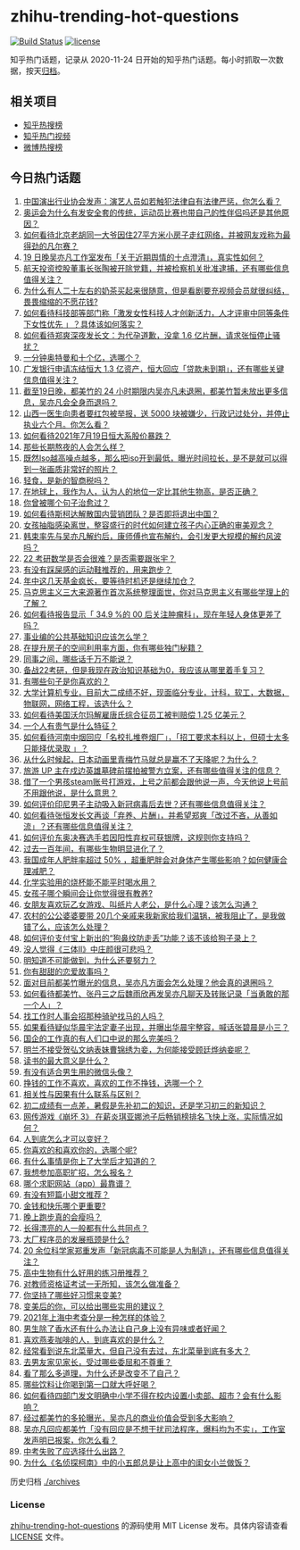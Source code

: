 # zhihu-trending-hot-questions

[![Build Status](https://github.com/justjavac/zhihu-trending-hot-questions/workflows/ci/badge.svg?branch=master)](https://github.com/justjavac/zhihu-trending-hot-questions/actions)
[![license](https://img.shields.io/github/license/justjavac/zhihu-trending-hot-questions)](https://github.com/justjavac/zhihu-trending-hot-questions/blob/master/LICENSE)

知乎热门话题，记录从 2020-11-24 日开始的知乎热门话题。每小时抓取一次数据，按天[归档](./archives)。

## 相关项目

- [知乎热搜榜](https://github.com/justjavac/zhihu-trending-top-search)
- [知乎热门视频](https://github.com/justjavac/zhihu-trending-hot-video)
- [微博热搜榜](https://github.com/justjavac/weibo-trending-hot-search)

## 今日热门话题

<!-- BEGIN -->
<!-- 最后更新时间 Tue Jul 20 2021 11:01:56 GMT+0800 (China Standard Time) -->

1. [中国演出行业协会发声：演艺人员如若触犯法律自有法律严惩，你怎么看？](https://www.zhihu.com/question/473241414)
1. [奥运会为什么有发安全套的传统，运动员比赛也带自己的性伴侣吗还是其他原因？](https://www.zhihu.com/question/471480817)
1. [如何看待北京老胡同一大爷因住27平方米小房子走红网络，并被网友戏称为最得劲的凡尔赛？](https://www.zhihu.com/question/472763364)
1. [19 日晚吴亦凡工作室发布「关于近期舆情的十点澄清」，真实性如何？](https://www.zhihu.com/question/473270235)
1. [航天投资控股董事长张陶被开除党籍，并被检察机关批准逮捕，还有哪些信息值得关注？](https://www.zhihu.com/question/473261238)
1. [为什么有人二十左右的奶茶买起来很随意，但是看剧要充视频会员就很纠结，畏畏缩缩的不愿花钱?](https://www.zhihu.com/question/469288282)
1. [如何看待科技部等部门称「激发女性科技人才创新活力，人才评审中同等条件下女性优先
   」？具体该如何落实？](https://www.zhihu.com/question/473183170)
1. [如何看待郑爽深夜发长文：为代孕道歉，没拿 1.6
   亿片酬，请求张恒停止骚扰？](https://www.zhihu.com/question/473301976)
1. [一分钟奥特曼和十个亿，选哪个？](https://www.zhihu.com/question/472319404)
1. [广发银行申请冻结恒大 1.3
   亿资产，恒大回应「贷款未到期」，还有哪些关键信息值得关注？](https://www.zhihu.com/question/473193941)
1. [截至19日晚，都美竹的 24
   小时期限内吴亦凡未退圈，都美竹暂未放出更多信息，吴亦凡会全身而退吗？](https://www.zhihu.com/question/473266486)
1. [山西一医生向患者要红包被举报，送 5000
   块被嫌少，行政记过处分，并停止执业六个月。你怎么看？](https://www.zhihu.com/question/473165865)
1. [如何看待2021年7月19日恒大系股价暴跌？](https://www.zhihu.com/question/473200060)
1. [那些长期熬夜的人会怎么样？](https://www.zhihu.com/question/471772400)
1. [既然Iso越高噪点越多，那么把iso开到最低，曝光时间拉长，是不是就可以得到一张画质非常好的照片？](https://www.zhihu.com/question/472876923)
1. [轻食，是新的智商税吗？](https://www.zhihu.com/question/469960420)
1. [在地球上，我作为人，认为人的地位一定比其他生物高，是否正确？](https://www.zhihu.com/question/473108260)
1. [你曾被哪个句子治愈过？](https://www.zhihu.com/question/454759562)
1. [如何看待斯柯达解散国内营销团队？是否即将退出中国？](https://www.zhihu.com/question/472553308)
1. [女孩抽脂感染离世，整容盛行的时代如何建立孩子内心正确的审美观念？](https://www.zhihu.com/question/472495207)
1. [韩束率先与吴亦凡解约后，康师傅也宣布解约，会引发更大规模的解约风波吗？](https://www.zhihu.com/question/473012719)
1. [22 考研数学是否会很难？是否需要跟张宇？](https://www.zhihu.com/question/448059735)
1. [有没有踩屎感的运动鞋推荐的，用来跑步？](https://www.zhihu.com/question/391587350)
1. [年中这几天基金疯长，要等待时机还是继续加仓？](https://www.zhihu.com/question/440734894)
1. [马克思主义三大来源著作首次系统整理面世，你对马克思主义有哪些学理上的了解？](https://www.zhihu.com/question/466294624)
1. [如何看待报告显示「 34.9 %的 00
   后关注肿瘤科」，现在年轻人身体更差了吗？](https://www.zhihu.com/question/470341085)
1. [事业编的公共基础知识应该怎么学？](https://www.zhihu.com/question/265017751)
1. [在提升房子的空间利用率方面，你有哪些独门秘籍？](https://www.zhihu.com/question/472170174)
1. [同事之间，哪些话千万不能说？](https://www.zhihu.com/question/472183594)
1. [备战22考研，但是我现在政治知识基础为0，我应该从哪里着手复习？](https://www.zhihu.com/question/473106925)
1. [有哪些句子是你喜欢的？](https://www.zhihu.com/question/470942737)
1. [大学计算机专业，目前大二成绩不好，现面临分专业，计科，软工，大数据，物联网，网络工程，该选什么？](https://www.zhihu.com/question/461632323)
1. [如何看待美国沃尔玛解雇唐氏综合征员工被判赔偿 1.25 亿美元？](https://www.zhihu.com/question/473024466)
1. [一个人有贵气是什么特征？](https://www.zhihu.com/question/61071183)
1. [如何看待河南中烟回应「名校扎堆卷烟厂」，「招工要求本科以上，但硕士太多只能择优录取
   」？](https://www.zhihu.com/question/472517656)
1. [从什么时候起，日本动画里青梅竹马就总是赢不了天降呢？为什么？](https://www.zhihu.com/question/472757190)
1. [旅游 UP
   主在戍边英雄墓碑前摆拍被警方立案，还有哪些值得关注的信息？](https://www.zhihu.com/question/473122305)
1. [借了一个男孩steam账号打游戏，上号之前都会跟他说一声，今天他说上号前不用跟他说，是什么意思？](https://www.zhihu.com/question/389364381)
1. [如何评价印尼男子主动吸入新冠病毒后去世？还有哪些信息值得关注？](https://www.zhihu.com/question/472914984)
1. [如何看待张恒发长文再谈「弃养、片酬」，并希望郑爽「改过不吝，从善如流」？还有哪些信息值得关注？](https://www.zhihu.com/question/473339721)
1. [如何评价东奥决赛选手若因阳性弃权可获银牌，这规则你支持吗？](https://www.zhihu.com/question/472601323)
1. [过去一百年间，有哪些生物明显进化了？](https://www.zhihu.com/question/472023567)
1. [我国成年人肥胖率超过 50%
   ，超重肥胖会对身体产生哪些影响？如何健康合理减肥？](https://www.zhihu.com/question/472532788)
1. [化学实验用的烧杯能不能平时喝水用？](https://www.zhihu.com/question/30500379)
1. [女孩子哪个瞬间会让你觉得很有教养?](https://www.zhihu.com/question/364828906)
1. [女朋友喜欢玩乙女游戏、叫纸片人老公，是什么心理？该怎么沟通？](https://www.zhihu.com/question/472249121)
1. [农村的公公婆婆要带
   20几个亲戚来我新家给我们温锅，被我阻止了，是我做错了么，应该怎么处理？](https://www.zhihu.com/question/26730418)
1. [如何评价支付宝上新出的“狗鼻纹防走丢”功能？该不该给狗子录上？](https://www.zhihu.com/question/472397441)
1. [没人觉得《三体Ⅱ》中庄颜很可悲吗？](https://www.zhihu.com/question/472579688)
1. [明知道不可能做到，为什么还要努力？](https://www.zhihu.com/question/469861039)
1. [你有甜甜的恋爱故事吗？](https://www.zhihu.com/question/434234796)
1. [面对目前都美竹曝光的信息，吴亦凡方面会怎么处理？他会真的退圈吗？](https://www.zhihu.com/question/473034206)
1. [如何看待都美竹、张丹三之后魏雨欣再发吴亦凡聊天及转账记录「当勇敢的那一个人」？](https://www.zhihu.com/question/473149548)
1. [找工作时人事会招那种骑驴找马的人吗？](https://www.zhihu.com/question/471358497)
1. [如果看待疑似华晨宇法定妻子出现，并曝出华晨宇整容，喊话张碧晨是小三？](https://www.zhihu.com/question/472605565)
1. [国企的工作真的有人们口中说的那么完美吗？](https://www.zhihu.com/question/471714849)
1. [明兰不接受贺弘文纳表妹曹锦绣为妾，为何能接受顾廷烨纳妾呢？](https://www.zhihu.com/question/310572997)
1. [读书的最大意义是什么？](https://www.zhihu.com/question/418752181)
1. [有没有适合男生用的微信头像？](https://www.zhihu.com/question/454151961)
1. [挣钱的工作不喜欢，喜欢的工作不挣钱，选哪一个？](https://www.zhihu.com/question/472691579)
1. [相关性与因果有什么联系与区别？](https://www.zhihu.com/question/40007470)
1. [初二成绩有一点差，暑假是先补初二的知识，还是学习初三的新知识？](https://www.zhihu.com/question/466647908)
1. [网传游戏《崩坏 3》
   在薪炎琪亚娜池子后畅销榜排名飞快上涨，实际情况如何？](https://www.zhihu.com/question/472616649)
1. [人到底怎么才可以变好？](https://www.zhihu.com/question/466125585)
1. [你喜欢的和喜欢你的，选哪个呢?](https://www.zhihu.com/question/469099158)
1. [有什么事情是你上了大学后才知道的？](https://www.zhihu.com/question/355322953)
1. [我想参加高职扩招，怎么报名？](https://www.zhihu.com/question/458784955)
1. [哪个求职网站（app）最靠谱？](https://www.zhihu.com/question/21383951)
1. [有没有短篇小甜文推荐？](https://www.zhihu.com/question/471579661)
1. [金钱和快乐哪个更重要?](https://www.zhihu.com/question/473072543)
1. [晚上跑步真的会瘦吗？](https://www.zhihu.com/question/389149750)
1. [长得漂亮的人一般都有什么共同点？](https://www.zhihu.com/question/470255436)
1. [大厂程序员的发展瓶颈是什么?](https://www.zhihu.com/question/470872185)
1. [20
   余位科学家郑重发声「新冠病毒不可能是人为制造」，还有哪些信息值得关注？](https://www.zhihu.com/question/472594012)
1. [高中生物有什么好用的练习册推荐？](https://www.zhihu.com/question/409338461)
1. [对教师资格证考试一无所知，该怎么做准备？](https://www.zhihu.com/question/311907248)
1. [你坚持了哪些好习惯来变美?](https://www.zhihu.com/question/441948846)
1. [变美后的你，可以给出哪些实用的建议？](https://www.zhihu.com/question/466763464)
1. [2021年上海中考查分是一种怎样的体验？](https://www.zhihu.com/question/419544070)
1. [男生除了香水还有什么办法让自己身上没有异味或者好闻？](https://www.zhihu.com/question/471921149)
1. [喜欢燕麦咖啡的人，到底喜欢的是什么？](https://www.zhihu.com/question/436457768)
1. [经常看到说东北菜量大，但自己没有去过，东北菜量到底有多大？](https://www.zhihu.com/question/469279323)
1. [去男友家见家长，受过哪些委屈和不尊重？](https://www.zhihu.com/question/461327564)
1. [看了那么多道理，为什么还是改变不了自己？](https://www.zhihu.com/question/468182183)
1. [哪些饮料让你喝到第一口就大呼好喝？](https://www.zhihu.com/question/338195759)
1. [如何看待四部门发文明确中小学不得在校内设置小卖部、超市？会有什么影响？](https://www.zhihu.com/question/472954114)
1. [经过都美竹的多轮曝光，吴亦凡的商业价值会受到多大影响？](https://www.zhihu.com/question/473038380)
1. [吴亦凡回应都美竹「没有回应是不想干扰司法程序，爆料均为不实」，工作室发声明已报案，你怎么看？](https://www.zhihu.com/question/473080467)
1. [中考失败了应选择什么出路？](https://www.zhihu.com/question/470206909)
1. [为什么《名侦探柯南》中的小五郎总是让上高中的闺女小兰做饭？](https://www.zhihu.com/question/465657927)

<!-- END -->

历史归档 [./archives](./archives)

### License

[zhihu-trending-hot-questions](https://github.com/justjavac/zhihu-trending-hot-questions)
的源码使用 MIT License 发布。具体内容请查看 [LICENSE](./LICENSE) 文件。
